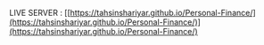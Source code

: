 LIVE SERVER : [[https://tahsinshariyar.github.io/Personal-Finance/](https://tahsinshariyar.github.io/Personal-Finance/)](https://tahsinshariyar.github.io/Personal-Finance/)
